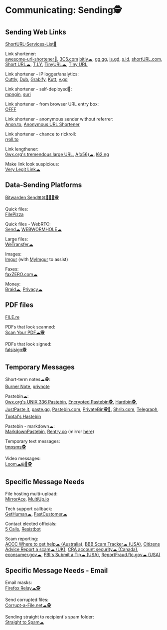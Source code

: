 # Communicating: Sending🕵️

## Sending Web Links

[ShortURL-Services-List💩](https://github.com/sambokai/ShortURL-Services-List/blob/master/shorturl-services-list.csv)

Link shortener:  
[awesome-url-shortener💩](https://github.com/738/awesome-url-shortener),
[3C5.com](https://3c5.com/)
[bitly☁](https://bitly.com/),
[gg.gg](http://gg.gg/),
[is.gd](https://www.is.gd/),
[s.id](https://home.s.id/),
[shortURL.com](https://shorturl.com/),
[Short URL☁](https://www.shorturl.at/),
[T.LY](https://t.ly/),
[TinyURL☁](https://tinyurl.com),
[Tiny URL](https://tiny.cc/),

Link shortener - IP logger/analytics:  
[Cuttly](https://cutt.ly/),
[Dub](https://dub.co/),
[Grabify](https://grabify.link/),
[Kutt](https://kutt.it/),
[v.gd](https://v.gd/)

Link shortener - self-deployed💾:  
[mpngin](https://github.com/thewalkingtoast/mpngin),
[suri](https://github.com/jstayton/suri)

Link shortener - from browser URL entry box:  
[OFFF](https://offf.to/)

Link shortener - anonymous sender without referrer:  
[Anon.to](https://anon.to/),
[Anonymous URL Shortener](https://anonymiz.com/shorten-url)

Link shortener - chance to rickroll:  
[rroll.to](https://rroll.to/)

Link lengthener:  
[0wx.org's tremendous large URL](https://www.0wx.org/0wx/?show=bigurl),
[A(x56)☁](https://aaa.aaaaaaaaaaaaaaaaaaaaaaaaaaaaaaaaaaaaaaaaaaaaaaaaaaaaaaaa.com/),
[l62.ng](https://loooooooooooooooooooooooooooooooooooooooooooooooooooooooooooooo.ng/)

Make link look suspicious:  
[Very Legit Link☁](https://verylegit.link/)

## Data-Sending Platforms

[Bitwarden Send⊞⌘🐧🍎🤖🕵️](https://bitwarden.com/products/send/)

Quick files:  
[FilePizza](https://file.pizza/)

Quick files - WebRTC:  
[Send☁](https://send.vis.ee/)
[WEBWORMHOLE☁](https://webwormhole.io/)

Large files:  
[WeTransfer☁](https://wetransfer.com/)

Images:  
[Imgur](https://imgur.com/) (with [MyImgur](https://myimgur.eden.fm/) to assist)

Faxes:  
[faxZERO.com☁](https://faxzero.com/)

Money:  
[Braid☁](https://braid.co/),
[Privacy☁](https://privacy.com/)

## PDF files

[FILE.re](https://file.re/)

PDFs that look scanned:  
[Scan Your PDF☁🕵️](https://www.scanyourpdf.com/)

PDFs that look signed:  
[falsisign🕵️](https://gitlab.com/edouardklein/falsisign)

## Temporary Messages

Short-term notes☁🕵️:  
[Burner Note](https://burnernote.com/),
[privnote](https://privnote.com/)

Pastebin☁:  
[0wx.org's UNIX 336 Pastebin](https://www.0wx.org/0wx/?show=paste),
[Encrypted Pastebin🕵️](https://defuse.ca/pastebin.htm),
[Hardbin🕵️](https://hardbin.com/),
[JustPaste.it](https://justpaste.it/),
[paste.gg](https://paste.gg/),
[Pastebin.com](https://pastebin.com/),
[PrivateBin🕵️💾](https://privatebin.info/),
[Shrib.com](https://shrib.com/),
[Telegraph](https://telegra.ph/),
[Toptal's Hastebin](https://www.toptal.com/developers/hastebin)

Pastebin - markdown☁:  
[MarkdownPastebin](https://markdownpastebin.com/),
[Rentry.co](https://rentry.co/) (mirror [here](https://rentry.org/))

Temporary text messages:  
[tmpsms🕵️](https://github.com/sdushantha/tmpsms)

Video messages:  
[Loom☁⊞🍎🕵️](https://www.loom.com/)

## Specific Message Needs

File hosting multi-upload:  
[MirrorAce](https://mirrorace.com/),
[MultiUp.io](https://multiup.io/)

Tech support callback:  
[GetHuman☁](https://gethuman.com/),
[FastCustomer☁](http://www.fastcustomer.com/)

Contact elected officials:  
[5 Calls](https://5calls.org/),
[Resistbot](https://resist.bot/)

Scam reporting:  
[ACCC Where to get help☁ (Australia)](https://www.scamwatch.gov.au/get-help/where-to-get-help#report-scams-to-the-authorities),
[BBB Scam Tracker☁ (USA)](https://www.bbb.org/scamtracker/reportscam),
[Citizens Advice Report a scam☁ (UK)](https://www.citizensadvice.org.uk/consumer/scams/reporting-a-scam/),
[CRA account security☁ (Canada)](https://www.canada.ca/en/revenue-agency/corporate/security/protect-yourself-against-fraud.html),
[econsumer.gov☁](https://econsumer.gov/#crnt),
[FBI's Submit a Tip☁ (USA)](https://www.fbi.gov/tips),
[ReportFraud.ftc.gov☁ (USA)](https://reportfraud.ftc.gov/#/)

## Specific Message Needs - Email

Email masks:  
[Firefox Relay☁🕵️](https://relay.firefox.com)

Send corrupted files:  
[Corrupt-a-File.net☁🕵️](https://corrupt-a-file.net/)

Sending straight to recipient's spam folder:  
[Straight to Spam☁](https://straight2spam.xyz/)
